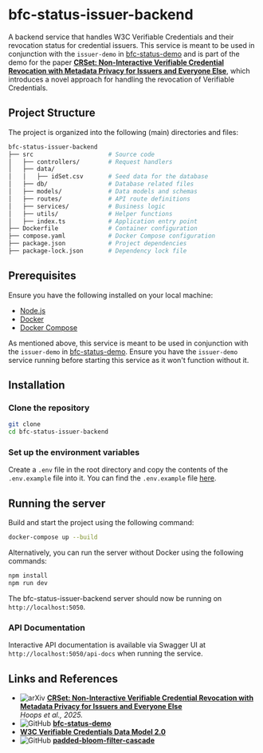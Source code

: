 # bfc-status-issuer-backend
A backend service that handles W3C Verifiable Credentials and their revocation status for credential issuers. This service is meant to be used in conjunction with the `issuer-demo` in [bfc-status-demo](https://github.com/jfelixh/bfc-status-demo) and is part of the demo for the paper **[CRSet: Non-Interactive Verifiable Credential Revocation with Metadata Privacy for Issuers and Everyone Else](https://arxiv.org/abs/2501.17089)**, which introduces a novel approach for handling the revocation of Verifiable Credentials.

## Project Structure
The project is organized into the following (main) directories and files:
```bash
bfc-status-issuer-backend
├── src                     # Source code
│   ├── controllers/        # Request handlers
│   ├── data/
│   │   ├── idSet.csv       # Seed data for the database
│   ├── db/                 # Database related files
│   ├── models/             # Data models and schemas
│   ├── routes/             # API route definitions
│   ├── services/           # Business logic
│   ├── utils/              # Helper functions
│   ├── index.ts            # Application entry point
├── Dockerfile              # Container configuration
├── compose.yaml            # Docker Compose configuration
├── package.json            # Project dependencies
├── package-lock.json       # Dependency lock file
```

## Prerequisites
Ensure you have the following installed on your local machine:
- [Node.js](https://nodejs.org/en/download/)
- [Docker](https://docs.docker.com/get-docker/)
- [Docker Compose](https://docs.docker.com/compose/install/)

As mentioned above, this service is meant to be used in conjunction with the `issuer-demo` in [bfc-status-demo](https://github.com/jfelixh/bfc-status-demo). Ensure you have the `issuer-demo` service running before starting this service as it won't function without it.

## Installation
### Clone the repository
```bash
git clone
cd bfc-status-issuer-backend
```

### Set up the environment variables
Create a `.env` file in the root directory and copy the contents of the `.env.example` file into it. You can find the `.env.example` file [here](./.env.example).

## Running the server
Build and start the project using the following command:

```bash
docker-compose up --build
```

Alternatively, you can run the server without Docker using the following commands:
```bash
npm install
npm run dev
```

The bfc-status-issuer-backend server should now be running on `http://localhost:5050`.

### API Documentation
Interactive API documentation is available via Swagger UI at `http://localhost:5050/api-docs` when running the service.

## Links and References
- ![arXiv](https://img.shields.io/badge/arXiv-2501.17089-b31b1b.svg) **[CRSet: Non-Interactive Verifiable Credential Revocation with Metadata Privacy for Issuers and Everyone Else](https://arxiv.org/abs/2501.17089)**  
  *Hoops et al., 2025.*  
- ![GitHub](https://img.shields.io/badge/GitHub-bfc--status--demo-blue?logo=github) **[bfc-status-demo](https://github.com/jfelixh/bfc-status-demo)**
- **[W3C Verifiable Credentials Data Model 2.0](https://www.w3.org/TR/vc-data-model-2.0/)**
- ![GitHub](https://img.shields.io/badge/GitHub-padded--bloom--filter--cascade-blue?logo=github) **[padded-bloom-filter-cascade](https://github.com/jfelixh/padded-bloom-filter-cascade/blob/main/README.md)**